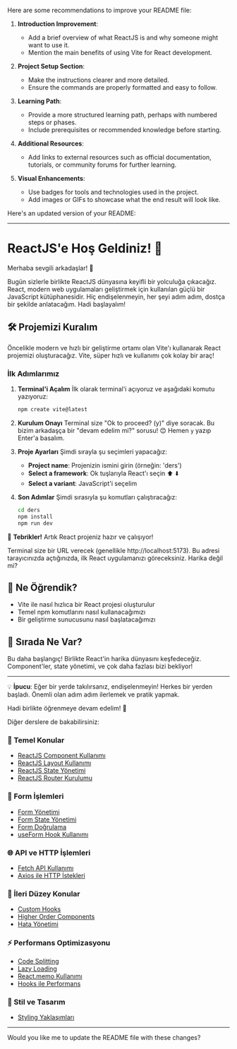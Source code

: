Here are some recommendations to improve your README file:

1. **Introduction Improvement**:
   - Add a brief overview of what ReactJS is and why someone might want to use it.
   - Mention the main benefits of using Vite for React development.

2. **Project Setup Section**:
   - Make the instructions clearer and more detailed.
   - Ensure the commands are properly formatted and easy to follow.

3. **Learning Path**:
   - Provide a more structured learning path, perhaps with numbered steps or phases.
   - Include prerequisites or recommended knowledge before starting.

4. **Additional Resources**:
   - Add links to external resources such as official documentation, tutorials, or community forums for further learning.

5. **Visual Enhancements**:
   - Use badges for tools and technologies used in the project.
   - Add images or GIFs to showcase what the end result will look like.

Here's an updated version of your README:

---

# ReactJS'e Hoş Geldiniz! 🚀

Merhaba sevgili arkadaşlar! 👋

Bugün sizlerle birlikte ReactJS dünyasına keyifli bir yolculuğa çıkacağız. React, modern web uygulamaları geliştirmek için kullanılan güçlü bir JavaScript kütüphanesidir. Hiç endişelenmeyin, her şeyi adım adım, dostça bir şekilde anlatacağım. Hadi başlayalım!

## 🛠 Projemizi Kuralım

Öncelikle modern ve hızlı bir geliştirme ortamı olan Vite'ı kullanarak React projemizi oluşturacağız. Vite, süper hızlı ve kullanımı çok kolay bir araç!

### İlk Adımlarımız

1. **Terminal'i Açalım**
   İlk olarak terminal'i açıyoruz ve aşağıdaki komutu yazıyoruz:
   ```bash
   npm create vite@latest
   ```

2. **Kurulum Onayı**
   Terminal size "Ok to proceed? (y)" diye soracak. Bu bizim arkadaşça bir "devam edelim mi?" sorusu! 😊 Hemen `y` yazıp Enter'a basalım.

3. **Proje Ayarları**
   Şimdi sırayla şu seçimleri yapacağız:
   - **Project name**: Projenizin ismini girin (örneğin: 'ders')
   - **Select a framework**: Ok tuşlarıyla React'ı seçin ⬆️ ⬇️
   - **Select a variant**: JavaScript'i seçelim

4. **Son Adımlar**
   Şimdi sırasıyla şu komutları çalıştıracağız:
   ```bash
   cd ders
   npm install
   npm run dev
   ```

🎉 **Tebrikler!** Artık React projeniz hazır ve çalışıyor!

Terminal size bir URL verecek (genellikle http://localhost:5173). Bu adresi tarayıcınızda açtığınızda, ilk React uygulamanızı göreceksiniz. Harika değil mi?

## 🎯 Ne Öğrendik?
- Vite ile nasıl hızlıca bir React projesi oluşturulur
- Temel npm komutlarını nasıl kullanacağımızı
- Bir geliştirme sunucusunu nasıl başlatacağımızı

## 🚀 Sırada Ne Var?
Bu daha başlangıç! Birlikte React'in harika dünyasını keşfedeceğiz. Component'ler, state yönetimi, ve çok daha fazlası bizi bekliyor!

---

💡 **İpucu**: Eğer bir yerde takılırsanız, endişelenmeyin! Herkes bir yerden başladı. Önemli olan adım adım ilerlemek ve pratik yapmak.

Hadi birlikte öğrenmeye devam edelim! 🌟

Diğer derslere de bakabilirsiniz:

### 🔰 Temel Konular
- [ReactJS Component Kullanımı](https://github.com/fahrettinrizaergin/yazilim-anlatimlarim/blob/main/react-components.md)
- [ReactJS Layout Kullanımı](https://github.com/fahrettinrizaergin/yazilim-anlatimlarim/blob/main/react-layouts.md)
- [ReactJS State Yönetimi](https://github.com/fahrettinrizaergin/yazilim-anlatimlarim/blob/main/react-state-management.md)
- [ReactJS Router Kurulumu](https://github.com/fahrettinrizaergin/yazilim-anlatimlarim/blob/main/setup-reactjs-router-dom.md)

### 📝 Form İşlemleri
- [Form Yönetimi](https://github.com/fahrettinrizaergin/yazilim-anlatimlarim/blob/main/react-form-handling.md)
- [Form State Yönetimi](https://github.com/fahrettinrizaergin/yazilim-anlatimlarim/blob/main/react-form-state-management.md)
- [Form Doğrulama](https://github.com/fahrettinrizaergin/yazilim-anlatimlarim/blob/main/react-form-validation.md)
- [useForm Hook Kullanımı](https://github.com/fahrettinrizaergin/yazilim-anlatimlarim/blob/main/react-form-useform.md)

### 🌐 API ve HTTP İşlemleri
- [Fetch API Kullanımı](https://github.com/fahrettinrizaergin/yazilim-anlatimlarim/blob/main/react-fetch-api.md)
- [Axios ile HTTP İstekleri](https://github.com/fahrettinrizaergin/yazilim-anlatimlarim/blob/main/react-axios-http.md)

### 🚀 İleri Düzey Konular
- [Custom Hooks](https://github.com/fahrettinrizaergin/yazilim-anlatimlarim/blob/main/react-custom-hooks.md)
- [Higher Order Components](https://github.com/fahrettinrizaergin/yazilim-anlatimlarim/blob/main/react-higher-order-components.md)
- [Hata Yönetimi](https://github.com/fahrettinrizaergin/yazilim-anlatimlarim/blob/main/react-error-handling.md)

### ⚡ Performans Optimizasyonu
- [Code Splitting](https://github.com/fahrettinrizaergin/yazilim-anlatimlarim/blob/main/react-performance-code-splitting.md)
- [Lazy Loading](https://github.com/fahrettinrizaergin/yazilim-anlatimlarim/blob/main/react-performance-lazy-loading.md)
- [React.memo Kullanımı](https://github.com/fahrettinrizaergin/yazilim-anlatimlarim/blob/main/react-performance-memo.md)
- [Hooks ile Performans](https://github.com/fahrettinrizaergin/yazilim-anlatimlarim/blob/main/react-performance-hooks.md)

### 🎨 Stil ve Tasarım
- [Styling Yaklaşımları](https://github.com/fahrettinrizaergin/yazilim-anlatimlarim/blob/main/react-styling-approaches.md)

---

Would you like me to update the README file with these changes?